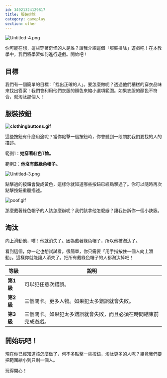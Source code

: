 ```yaml
---
id: 34921324129817
title: 服裝排除
category: gameplay
section: other
---
```

![Untitled-4.png](https://help.studycat.com/hc/article_attachments/34921324100889)

你可能在想，這些穿著奇怪的人是誰？讓我介紹這個「服裝排除」遊戲吧！在本教學中，我們將學習如何進行遊戲。開始吧！

## 目標 

我們有一個簡單的目標：「找出正確的人」。要怎麼做呢？透過他們糟糕的穿衣品味來找出答案！我們會利用他們衣服的顏色來縮小選項範圍。如果衣服的顏色不符合，就淘汰那個人！

## 服裝按鈕

**![clothingbuttons.gif](https://help.studycat.com/hc/article_attachments/34921310348441)**

這些按鈕有什麼用途呢？當你點擊一個按鈕時，你會聽到一段關於我們要找的人的描述。

範例1：**她穿著紅色T恤。**

範例2：**他沒有戴綠色帽子。**

![Untitled-3.png](https://help.studycat.com/hc/article_attachments/34921324104985)  

點擊過的按鈕會變成黃色，這樣你就知道哪些按鈕已經點擊過了。你可以隨時再次點擊按鈕重聽描述。

![poof.gif](https://help.studycat.com/hc/article_attachments/34921324114329)

那麼戴著綠色帽子的人該怎麼辦呢？我們該拿他怎麼辦？讓我告訴你一個小訣竅。

## 淘汰

向上滑動他，噗！他就消失了。因為戴著綠色帽子，所以他被淘汰了。

看到這個，你一定也想試試看。很簡單，你只需要「用手指按住一個人向上滑動」。這樣你就能讓人消失了。把所有戴綠色帽子的人都淘汰掉吧！

| 等級 | 說明 |
| --- | --- |
| **第1級** | 可以犯任意次錯誤。 |
| **第2級** | 三個關卡。更多人物。如果犯太多錯誤就會失敗。 |
| **第3級** | 三個關卡。如果犯太多錯誤就會失敗，而且必須在時間結束前完成遊戲。 |

## 開始玩吧！

現在你已經知道該怎麼做了，何不多點擊一些按鈕，淘汰更多的人呢？畢竟我們要把範圍縮小到只剩一個人。

玩得開心！